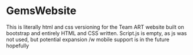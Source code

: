 # GemsWebsite
This is literally html and css
versioning for the Team ART website 
built on bootstrap and entirely HTML and CSS written.
Script.js is empty, as js was not used, but potential expansion /w mobile support is in the future hopefully
